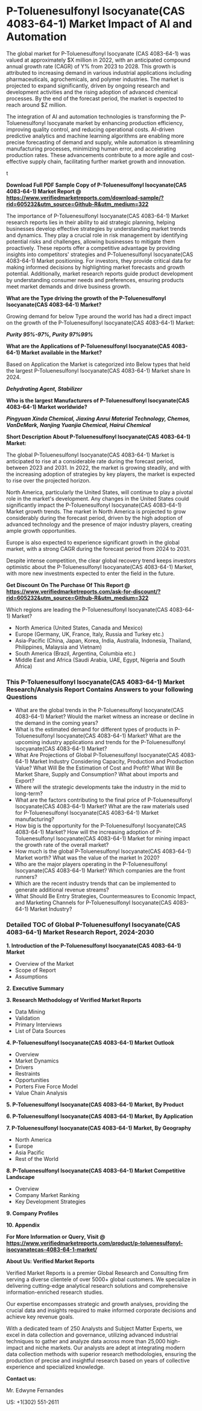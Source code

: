 <meta name="title" content="Global  P-Toluenesulfonyl Isocyanate(CAS 4083-64-1) Market Impact of AI and Automation"><meta name="description" content="  The global market for P-Toluenesulfonyl Isocyanate (CAS 4083-64-1) was valued at approximately $X million in 2022, with an anticipated compound annual growth rate (C"><meta name="title" content=" P-Toluenesulfonyl Isocyanate(CAS 4083-64-1) Market Size, Share, Scope, Trends, Growth, Opportunities, Analysis, Forecast"> <h1>P-Toluenesulfonyl Isocyanate(CAS 4083-64-1) Market Impact of AI and Automation</h1> <p>The global market for P-Toluenesulfonyl Isocyanate (CAS 4083-64-1) was valued at approximately $X million in 2022, with an anticipated compound annual growth rate (CAGR) of Y% from 2023 to 2028. This growth is attributed to increasing demand in various industrial applications including pharmaceuticals, agrochemicals, and polymer industries. The market is projected to expand significantly, driven by ongoing research and development activities and the rising adoption of advanced chemical processes. By the end of the forecast period, the market is expected to reach around $Z million.</p> <p>The integration of AI and automation technologies is transforming the P-Toluenesulfonyl Isocyanate market by enhancing production efficiency, improving quality control, and reducing operational costs. AI-driven predictive analytics and machine learning algorithms are enabling more precise forecasting of demand and supply, while automation is streamlining manufacturing processes, minimizing human error, and accelerating production rates. These advancements contribute to a more agile and cost-effective supply chain, facilitating further market growth and innovation.</p> t</p><p id="" class=""><strong>Download Full PDF Sample Copy of P-Toluenesulfonyl Isocyanate(CAS 4083-64-1) Market Report @ <a href="https://www.verifiedmarketreports.com/download-sample/?rid=605232&utm_source=Github-R&utm_medium=322" target="_blank">https://www.verifiedmarketreports.com/download-sample/?rid=605232&utm_source=Github-R&utm_medium=322</a></strong></p><p>The importance of&nbsp;P-Toluenesulfonyl Isocyanate(CAS 4083-64-1) Market research reports lies in their ability to aid strategic planning, helping businesses develop effective strategies by understanding market trends and dynamics. They play a crucial role in risk management by identifying potential risks and challenges, allowing businesses to mitigate them proactively. These reports offer a competitive advantage by providing insights into competitors' strategies and P-Toluenesulfonyl Isocyanate(CAS 4083-64-1) Market positioning. For investors, they provide critical data for making informed decisions by highlighting market forecasts and growth potential. Additionally, market research reports guide product development by understanding consumer needs and preferences, ensuring products meet market demands and drive business growth.</p><p><strong>What are the&nbsp;Type driving the growth of the P-Toluenesulfonyl Isocyanate(CAS 4083-64-1) Market?</strong></p><p id="" class="">Growing demand for below Type around the world has had a direct impact on the growth of the P-Toluenesulfonyl Isocyanate(CAS 4083-64-1) Market:</p><em><strong>Purity 95%-97%, Purity 97%99%</strong></em></p><strong>What are the&nbsp;Applications&nbsp;of P-Toluenesulfonyl Isocyanate(CAS 4083-64-1) Market available in the Market?</strong></p><p id="" class="">Based on Application the Market is categorized into Below types that held the largest P-Toluenesulfonyl Isocyanate(CAS 4083-64-1) Market share In 2024.</p><em><strong>Dehydrating Agent, Stabilizer</strong></em></p><strong>Who is the largest Manufacturers of P-Toluenesulfonyl Isocyanate(CAS 4083-64-1) Market worldwide?</strong></p><p><em><strong>Pingyuan Xinda Chemical, Jiaxing Anrui Material Technology, Chemos, VanDeMark, Nanjing Yuanjia Chemical, Hairui Chemical</strong></em></p><p id="" class=""><strong>Short Description About P-Toluenesulfonyl Isocyanate(CAS 4083-64-1) Market:</strong></p><p>The global P-Toluenesulfonyl Isocyanate(CAS 4083-64-1) Market is anticipated to rise at a considerable rate during the forecast period, between 2023 and 2031. In 2022, the market is growing steadily, and with the increasing adoption of strategies by key players, the market is expected to rise over the projected horizon.</p><p>North America, particularly the United States, will continue to play a pivotal role in the market's development. Any changes in the United States could significantly impact the P-Toluenesulfonyl Isocyanate(CAS 4083-64-1) Market growth trends. The market in North America is projected to grow considerably during the forecast period, driven by the high adoption of advanced technology and the presence of major industry players, creating ample growth opportunities.</p><p>Europe is also expected to experience significant growth in the global market, with a strong CAGR during the forecast period from 2024 to 2031.</p><p>Despite intense competition, the clear global recovery trend keeps investors optimistic about the P-Toluenesulfonyl Isocyanate(CAS 4083-64-1) Market, with more new investments expected to enter the field in the future.</p><p id="" class=""><strong>Get Discount On The Purchase Of This Report @ <a href="https://www.verifiedmarketreports.com/ask-for-discount/?rid=605232&utm_source=Github-R&utm_medium=322" target="_blank">https://www.verifiedmarketreports.com/ask-for-discount/?rid=605232&utm_source=Github-R&utm_medium=322</a></strong></p>Which regions are leading the P-Toluenesulfonyl Isocyanate(CAS 4083-64-1) Market?</p><ul><li>North America (United States, Canada and Mexico)</li><li>Europe (Germany, UK, France, Italy, Russia and Turkey etc.)</li><li>Asia-Pacific (China, Japan, Korea, India, Australia, Indonesia, Thailand, Philippines, Malaysia and Vietnam)</li><li>South America (Brazil, Argentina, Columbia etc.)</li><li>Middle East and Africa (Saudi Arabia, UAE, Egypt, Nigeria and South Africa)</li></ul><h3 id="" class="">This P-Toluenesulfonyl Isocyanate(CAS 4083-64-1) Market Research/Analysis Report Contains Answers to your following Questions</h3><ul><li>What are the global trends in the P-Toluenesulfonyl Isocyanate(CAS 4083-64-1) Market? Would the market witness an increase or decline in the demand in the coming years?</li><li>What is the estimated demand for different types of products in P-Toluenesulfonyl Isocyanate(CAS 4083-64-1) Market? What are the upcoming industry applications and trends for the P-Toluenesulfonyl Isocyanate(CAS 4083-64-1) Market?</li><li>What Are Projections of Global P-Toluenesulfonyl Isocyanate(CAS 4083-64-1) Market Industry Considering Capacity, Production and Production Value? What Will Be the Estimation of Cost and Profit? What Will Be Market Share, Supply and Consumption? What about imports and Export?</li><li>Where will the strategic developments take the industry in the mid to long-term?</li><li>What are the factors contributing to the final price of P-Toluenesulfonyl Isocyanate(CAS 4083-64-1) Market? What are the raw materials used for P-Toluenesulfonyl Isocyanate(CAS 4083-64-1) Market manufacturing?</li><li>How big is the opportunity for the P-Toluenesulfonyl Isocyanate(CAS 4083-64-1) Market? How will the increasing adoption of P-Toluenesulfonyl Isocyanate(CAS 4083-64-1) Market for mining impact the growth rate of the overall market?</li><li>How much is the global P-Toluenesulfonyl Isocyanate(CAS 4083-64-1) Market worth? What was the value of the market In 2020?</li><li>Who are the major players operating in the P-Toluenesulfonyl Isocyanate(CAS 4083-64-1) Market? Which companies are the front runners?</li><li>Which are the recent industry trends that can be implemented to generate additional revenue streams?</li><li>What Should Be Entry Strategies, Countermeasures to Economic Impact, and Marketing Channels for P-Toluenesulfonyl Isocyanate(CAS 4083-64-1) Market Industry?</li></ul><h3 id="" class="">Detailed TOC of Global P-Toluenesulfonyl Isocyanate(CAS 4083-64-1) Market Research Report, 2024-2030</h3><p id="" class=""><strong>1. Introduction of the P-Toluenesulfonyl Isocyanate(CAS 4083-64-1) Market</strong></p><ul><li>Overview of the Market</li><li>Scope of Report</li><li>Assumptions</li></ul><p id="" class=""><strong>2. Executive Summary</strong></p><p id="" class=""><strong>3. Research Methodology of Verified Market Reports</strong></p><ul><li>Data Mining</li><li>Validation</li><li>Primary Interviews</li><li>List of Data Sources</li></ul><p id="" class=""><strong>4. P-Toluenesulfonyl Isocyanate(CAS 4083-64-1) Market Outlook</strong></p><ul><li>Overview</li><li>Market Dynamics</li><li>Drivers</li><li>Restraints</li><li>Opportunities</li><li>Porters Five Force Model</li><li>Value Chain Analysis</li></ul><p id="" class=""><strong>5. P-Toluenesulfonyl Isocyanate(CAS 4083-64-1) Market, By Product</strong></p><p id="" class=""><strong>6. P-Toluenesulfonyl Isocyanate(CAS 4083-64-1) Market, By Application</strong></p><p id="" class=""><strong>7. P-Toluenesulfonyl Isocyanate(CAS 4083-64-1) Market, By Geography</strong></p><ul><li>North America</li><li>Europe</li><li>Asia Pacific</li><li>Rest of the World</li></ul><p id="" class=""><strong>8. P-Toluenesulfonyl Isocyanate(CAS 4083-64-1) Market Competitive Landscape</strong></p><ul><li>Overview</li><li>Company Market Ranking</li><li>Key Development Strategies</li></ul><p id="" class=""><strong>9. Company Profiles</strong></p><p id="" class=""><strong>10. Appendix</strong></p><p id="" class=""><strong>For More Information or Query, Visit @ <a href="https://www.verifiedmarketreports.com/product/p-toluenesulfonyl-isocyanatecas-4083-64-1-market/" target="_blank">https://www.verifiedmarketreports.com/product/p-toluenesulfonyl-isocyanatecas-4083-64-1-market/</a></strong></p><p id="" class=""><strong>About Us: Verified Market Reports</strong></p><p id="" class="">Verified Market Reports is a premier Global Research and Consulting firm serving a diverse clientele of over 5000+ global customers. We specialize in delivering cutting-edge analytical research solutions and comprehensive information-enriched research studies.</p><p id="" class="">Our expertise encompasses strategic and growth analyses, providing the crucial data and insights required to make informed corporate decisions and achieve key revenue goals.</p><p id="" class="">With a dedicated team of 250 Analysts and Subject Matter Experts, we excel in data collection and governance, utilizing advanced industrial techniques to gather and analyze data across more than 25,000 high-impact and niche markets. Our analysts are adept at integrating modern data collection methods with superior research methodologies, ensuring the production of precise and insightful research based on years of collective experience and specialized knowledge.</p><p id="" class=""><strong>Contact us:</strong></p><p id="" class="">Mr. Edwyne Fernandes</p><p id="" class="">US: +1(302) 551-2611</p>